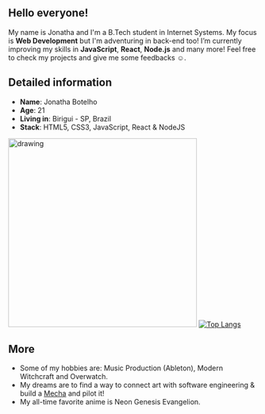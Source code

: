## Hello everyone!

My name is Jonatha and I'm a B.Tech student in Internet Systems. My focus is **Web Development** but I'm adventuring in back-end too! I’m currently improving my skills in **JavaScript**, **React**, <span id="nodeJsText">**Node.js**</span> and many more! Feel free to check my projects and give me some feedbacks ☺️.

## Detailed information

* **Name**: Jonatha Botelho
* **Age**: 21
* **Living in**: Birigui - SP, Brazil
* **Stack**: HTML5, CSS3, JavaScript, React & NodeJS

<img src="https://i.pinimg.com/originals/9d/8e/fa/9d8efa6843eeef3b5700f35ecfe3eef5.gif" alt="drawing" width="380"/> [![Top Langs](https://github-readme-stats.vercel.app/api/top-langs/?username=jonathabot)](https://github.com/jonathabot/github-readme-stats)

## More 
* Some of my hobbies are: Music Production (Ableton), Modern Witchcraft and Overwatch.  
* My dreams are to find a way to connect art with software engineering & build a [Mecha](https://www.google.com/search?q=Mecha+robot) and pilot it!  
* My all-time favorite anime is Neon Genesis Evangelion. 
